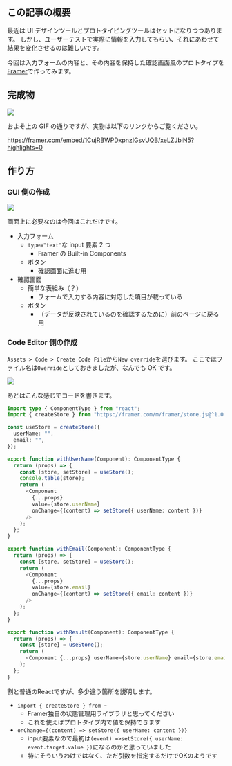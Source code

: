 <!--
title:   Framerで少しリアルな入力フォームのプロトタイプを作る
tags:    Framer,Design,React,デザイン
-->

## この記事の概要

最近は UI デザインツールとプロトタイピングツールはセットになりつつあります。
しかし、ユーザーテストで実際に情報を入力してもらい、それにあわせて結果を変化させるのは難しいです。

今回は入力フォームの内容と、その内容を保持した確認画面風のプロトタイプを[Framer](https://www.framer.com/)で作ってみます。

## 完成物

![](https://qiita-image-store.s3.ap-northeast-1.amazonaws.com/0/214677/48030a50-0658-f886-a131-093b4ee5084f.gif)

およそ上の GIF の通りですが、実物は以下のリンクからご覧ください。

https://framer.com/embed/1CujRBWPDxpnzIGsvUQB/xeLZJbiN5?highlights=0

## 作り方

### GUI 側の作成

![](https://qiita-image-store.s3.ap-northeast-1.amazonaws.com/0/214677/40758f99-c9b1-118d-757b-066e23711ee2.png)

画面上に必要なのは今回はこれだけです。

- 入力フォーム
  - `type="text"`な input 要素 2 つ
    - Framer の Built-in Components
  - ボタン
    - 確認画面に進む用
- 確認画面
  - 簡単な表組み（？）
    - フォームで入力する内容に対応した項目が載っている
  - ボタン
    - （データが反映されているのを確認するために）前のページに戻る用

### Code Editor 側の作成

`Assets > Code > Create Code File`から`New override`を選びます。
ここではファイル名は`Override`としておきましたが、なんでも OK です。

![](https://qiita-image-store.s3.ap-northeast-1.amazonaws.com/0/214677/52343b39-af3f-a9e1-1eb2-59ffbe6da5f2.png)

あとはこんな感じでコードを書きます。

```typescript
import type { ComponentType } from "react";
import { createStore } from "https://framer.com/m/framer/store.js@^1.0.0";

const useStore = createStore({
  userName: "",
  email: "",
});

export function withUserName(Component): ComponentType {
  return (props) => {
    const [store, setStore] = useStore();
    console.table(store);
    return (
      <Component
        {...props}
        value={store.userName}
        onChange={(content) => setStore({ userName: content })}
      />
    );
  };
}

export function withEmail(Component): ComponentType {
  return (props) => {
    const [store, setStore] = useStore();
    return (
      <Component
        {...props}
        value={store.email}
        onChange={(content) => setStore({ email: content })}
      />
    );
  };
}

export function withResult(Component): ComponentType {
  return (props) => {
    const [store] = useStore();
    return (
      <Component {...props} userName={store.userName} email={store.email} />
    );
  };
}
```

割と普通のReactですが、多少違う箇所を説明します。

- `import { createStore } from ~`
  - Framer独自の状態管理用ライブラリと思ってください
  - これを使えばプロトタイプ内で値を保持できます
- `onChange={(content) => setStore({ userName: content })}`
  - input要素なので最初は`(event) =>setStore({ userName: event.target.value })`になるのかと思っていました
  - 特にそういうわけではなく、ただ引数を指定するだけでOKのようです
